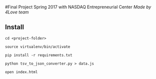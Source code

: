 #Final Project Spring 2017 with NASDAQ Entrepreneurial Center
*Made by 4Love team*

## Install
`cd <project-folder>`

`source virtualenv/bin/activate`

`pip install -r requirements.txt`

`python tsv_to_json_converter.py > data.js`

`open index.html`
